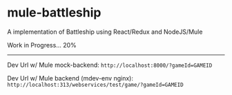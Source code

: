 # mule-battleship

A implementation of Battleship using React/Redux and NodeJS/Mule

Work in Progress... 20%


----------
Dev Url w/ Mule mock-backend: `http://localhost:8000/?gameId=GAMEID`

Dev Url w/ Mule backend (mdev-env nginx): `http://localhost:313/webservices/test/game/?gameId=GAMEID`

